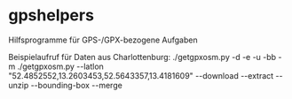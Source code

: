 gpshelpers
==========

Hilfsprogramme für GPS-/GPX-bezogene Aufgaben

Beispielaufruf für Daten aus Charlottenburg:
./getgpxosm.py -d -e -u -bb -m
./getgpxosm.py --latlon "52.4852552,13.2603453,52.5643357,13.4181609" --download --extract --unzip --bounding-box --merge


